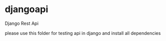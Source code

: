 # djangoapi
Django Rest Api

please use this folder for testing api in django and install all dependencies

